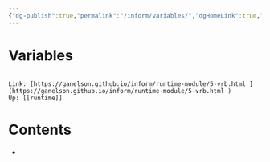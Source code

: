 ```yaml
---
{"dg-publish":true,"permalink":"/inform/variables/","dgHomeLink":true,"dgPassFrontmatter":false}
---
```


# Variables
```ad-info

Link: [https://ganelson.github.io/inform/runtime-module/5-vrb.html ](https://ganelson.github.io/inform/runtime-module/5-vrb.html )
Up: [[runtime]]
```

# Contents
- 
